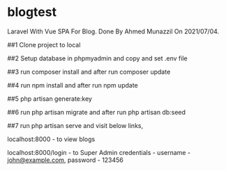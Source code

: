 # blogtest
Laravel With Vue SPA For Blog.
Done By Ahmed Munazzil On 2021/07/04.

##1
Clone project to local

##2
Setup database in phpmyadmin and copy and set .env file

##3
run composer install and after run composer update

##4
run npm install and after run npm update

##5
php artisan generate:key

##6
run php artisan migrate and after run php artisan db:seed

##7
run php artisan serve and visit below links,

localhost:8000  - to view blogs

localhost:8000/login - to Super Admin
credentials - username - john@example.com,
              password - 123456